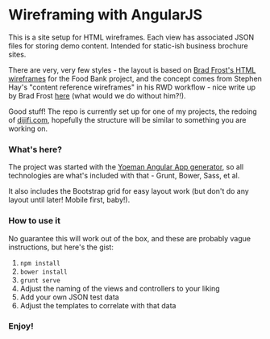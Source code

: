# Wireframing with AngularJS

This is a site setup for HTML wireframes. Each view has associated JSON files for storing demo content. Intended for static-ish business brochure sites.

There are very, very few styles - the layout is based on [Brad Frost's HTML wireframes](bradfrostweb.com/blog/post/html-wireframes/) for the Food Bank project, and the concept comes from Stephen Hay's "content reference wireframes" in his RWD workflow - nice write up by Brad Frost [here](http://bradfrostweb.com/blog/mobile/bdconf-stephen-hay-presents-responsive-design-workflow/) (what would we do without him?!).

Good stuff! The repo is currently set up for one of my projects, the redoing of [dijifi.com](http://dijifi.com), hopefully the structure will be similar to something you are working on.

### What's here?

The project was started with the [Yoeman Angular App generator](http://yeoman.io/codelab.html), so all technologies are what's included with that - Grunt, Bower, Sass, et al.

It also includes the Bootstrap grid for easy layout work (but don't do any layout until later! Mobile first, baby!).

### How to use it

No guarantee this will work out of the box, and these are probably vague instructions, but here's the gist:

1. ```npm install```
2. ```bower install```
3. ```grunt serve```
4. Adjust the naming of the views and controllers to your liking
5. Add your own JSON test data
6. Adjust the templates to correlate with that data

### Enjoy!